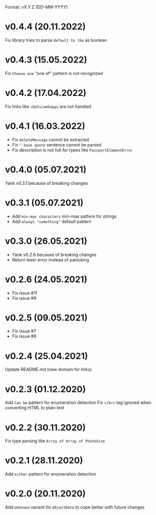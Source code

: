 Format: vX.Y.Z (DD-MM-YYYY)

# v0.4.4 (20.11.2022)
Fix library tries to parse `default to the` as boolean

# v0.4.3 (15.05.2022)
Fix `Choose one` "one of" pattern is not recognized

# v0.4.2 (17.04.2022)
Fix links like `/bots/webapps` are not handled

# v0.4.1 (16.03.2022)
* Fix `deleteMessage` cannot be extracted
* Fix `" base quote` sentence cannot be parsed
* Fix description is not full for types like `PassportElementError`

# v0.4.0 (05.07.2021)
Yank v0.3.1 because of breaking changes

# v0.3.1 (05.07.2021)
* Add `min-max characters` min-max pattern for strings
* Add `always "something"` default pattern

# v0.3.0 (26.05.2021)
* Yank v0.2.6 because of breaking changes
* Return lexer error instead of panicking

# v0.2.6 (24.05.2021)
* Fix issue #11
* Fix issue #9

# v0.2.5 (09.05.2021)
* Fix issue #7
* Fix issue #8

# v0.2.4 (25.04.2021)
Update README.md (new domain for links)

# v0.2.3 (01.12.2020)
Add `Can be` pattern for enumeration detection
Fix `</br>` tag ignored when converting HTML to plain text

# v0.2.2 (30.11.2020)
Fix type parsing like `Array of Array of PhotoSize`

# v0.2.1 (28.11.2020)
Add `either` pattern for enumeration detection

# v0.2.0 (20.11.2020)
Add `Unknown` variant for `ObjectData` to cope better with future changes
